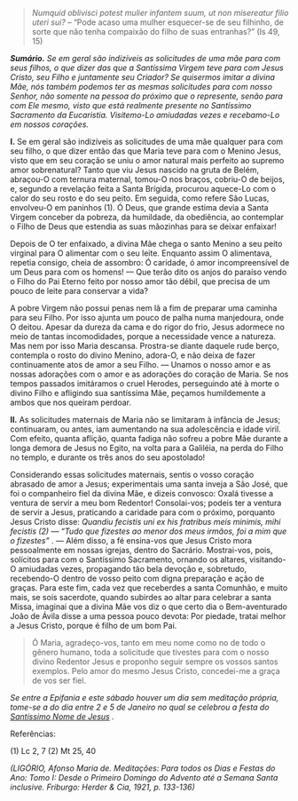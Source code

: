 > *Numquid oblivisci potest mulier infantem suum, ut non misereatur filio uteri sui?* – “Pode acaso uma mulher esquecer-se de seu filhinho, de sorte que não tenha compaixão do filho de suas entranhas?” (Is 49, 15)

***Sumário.** Se em geral são indizíveis as solicitudes de uma mãe para com seus filhos, o que dizer das que a Santíssima Virgem teve para com Jesus Cristo, seu Filho e juntamente seu Criador? Se quisermos imitar a divina Mãe, nós também podemos ter as mesmas solicitudes para com nosso Senhor, não somente na pessoa do próximo que o represente, senão para com Ele mesmo, visto que está realmente presente no Santíssimo Sacramento da Eucaristia. Visitemo-Lo amiudadas vezes e recebamo-Lo em nossos corações.*

**I.** Se em geral são indizíveis as solicitudes de uma mãe qualquer para com seu filho, o que dizer então das que Maria teve para com o Menino Jesus, visto que em seu coração se uniu o amor natural mais perfeito ao supremo amor sobrenatural? Tanto que viu Jesus nascido na gruta de Belém, abraçou-O com ternura maternal, tomou-O nos braços, cobriu-O de beijos, e, segundo a revelação feita a Santa Brígida, procurou aquece-Lo com o calor do seu rosto e do seu peito. Em seguida, como refere São Lucas, envolveu-O em paninhos (1). Ó Deus, que grande estima devia a Santa Virgem conceber da pobreza, da humildade, da obediência, ao contemplar o Filho de Deus que estendia as suas mãozinhas para se deixar enfaixar!

Depois de O ter enfaixado, a divina Mãe chega o santo Menino a seu peito virginal para O alimentar com o seu leite. Enquanto assim O alimentava, repetia consigo, cheia de assombro: Ó caridade, ó amor incompreensível de um Deus para com os homens! — Que terão dito os anjos do paraíso vendo o Filho do Pai Eterno feito por nosso amor tão débil, que precisa de um pouco de leite para conservar a vida?

A pobre Virgem não possui penas nem lã a fim de preparar uma caminha para seu Filho. Por isso ajunta um pouco de palha numa manjedoura, onde O deitou. Apesar da dureza da cama e do rigor do frio, Jesus adormece no meio de tantas incomodidades, porque a necessidade vence a natureza. Mas nem por isso Maria descansa. Prostra-se diante daquele rude berço, contempla o rosto do divino Menino, adora-O, e não deixa de fazer continuamente atos de amor a seu Filho. — Unamos o nosso amor e as nossas adorações com o amor e as adorações do coração de Maria. Se nos tempos passados imitáramos o cruel Herodes, perseguindo até à morte o divino Filho e afligindo sua santíssima Mãe, peçamos humildemente a ambos que nos queiram perdoar.

**II.** As solicitudes maternais de Maria não se limitaram à infância de Jesus; continuaram, ou antes, iam aumentando na sua adolescência e idade viril. Com efeito, quanta aflição, quanta fadiga não sofreu a pobre Mãe durante a longa demora de Jesus no Egito, na volta para a Galiléia, na perda do Filho no templo, e durante os três anos do seu apostolado!

Considerando essas solicitudes maternais, sentis o vosso coração abrasado de amor a Jesus; experimentais uma santa inveja a São José, que foi o companheiro fiel da divina Mãe, e dizeis convosco: Oxalá tivesse a ventura de servir a meu bom Redentor! Consolai-vos; podeis ter a ventura de servir a Jesus, praticando a caridade para com o próximo, porquanto Jesus Cristo disse: *Quandiu fecistis uni ex his fratribus meis minimis, mihi fecistis (2) — “Tudo que fizestes ao menor dos meus irmãos, foi a mim que o fizestes”* . — Além disso, a fé ensina-vos que Jesus Cristo mora pessoalmente em nossas igrejas, dentro do Sacrário. Mostrai-vos, pois, solícitos para com o Santíssimo Sacramento, ornando os altares, visitando-O amiudadas vezes, propagando tão bela devoção e, sobretudo, recebendo-O dentro de vosso peito com digna preparação e ação de graças. Para este fim, cada vez que receberdes a santa Comunhão, e muito mais, se sois sacerdote, quando subirdes ao altar para celebrar a santa Missa, imaginai que a divina Mãe vos diz o que certo dia o Bem-aventurado João de Ávila disse a uma pessoa pouco devota: Por piedade, tratai melhor a Jesus Cristo, porque é filho de um bom Pai.

> Ó Maria, agradeço-vos, tanto em meu nome como no de todo o gênero humano, toda a solicitude que tivestes para com o nosso divino Redentor Jesus e proponho seguir sempre os vossos santos exemplos. Pelo amor do mesmo Jesus Cristo, concedei-me a graça de vos ser fiel.

*Se entre a Epifania e este sábado houver um dia sem meditação própria, tome-se a do dia entre 2 e 5 de Janeiro no qual se celebrou a festa do [Santíssimo Nome de Jesus](/books/afonso-todo-dia/festa-do-santissimo-nome-de-jesus) .*

Referências:

\(1\) Lc 2, 7 (2) Mt 25, 40

*(LIGÓRIO, Afonso Maria de. Meditações: Para todos os Dias e Festas do Ano: Tomo I: Desde o Primeiro Domingo do Advento até a Semana Santa inclusive. Friburgo: Herder & Cia, 1921, p. 133-136)*
